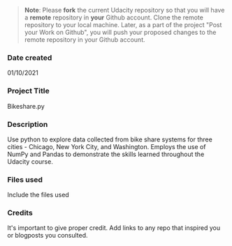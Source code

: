 >**Note**: Please **fork** the current Udacity repository so that you will have a **remote** repository in **your** Github account. Clone the remote repository to your local machine. Later, as a part of the project "Post your Work on Github", you will push your proposed changes to the remote repository in your Github account.

### Date created
01/10/2021

### Project Title
Bikeshare.py

### Description
Use python to explore data collected from bike share systems for three cities - Chicago,
New York City, and Washington. Employs the use of NumPy and Pandas to demonstrate the
skills learned throughout the Udacity course.

### Files used
Include the files used

### Credits
It's important to give proper credit. Add links to any repo that inspired you or blogposts you consulted.
